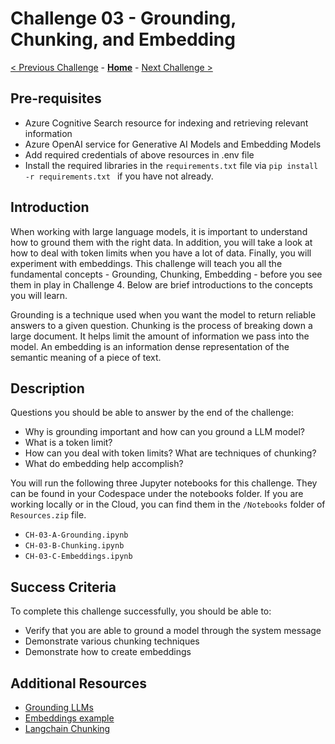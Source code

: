 # Challenge 03 - Grounding, Chunking, and Embedding

[< Previous Challenge](./Challenge-02.md) - **[Home](../README.md)** - [Next Challenge >](./Challenge-04.md)


## Pre-requisites

* Azure Cognitive Search resource for indexing and retrieving relevant information
* Azure OpenAI service for Generative AI Models and Embedding Models
* Add required credentials of above resources in .env file
* Install the required libraries in the `requirements.txt` file via ```pip install -r requirements.txt ``` if you have not already.

## Introduction

When working with large language models, it is important to understand how to ground them with the right data. In addition, you will take a look at how to deal with token limits when you have a lot of data. Finally, you will experiment with embeddings. This challenge will teach you all the fundamental concepts - Grounding, Chunking, Embedding - before you see them in play in Challenge 4. Below are brief introductions to the concepts you will learn.

Grounding is a technique used when you want the model to return reliable answers to a given question.
Chunking is the process of breaking down a large document. It helps limit the amount of information we pass into the model.
An embedding is an information dense representation of the semantic meaning of a piece of text.

## Description

Questions you should be able to answer by the end of the challenge:

- Why is grounding important and how can you ground a LLM model?
- What is a token limit?
- How can you deal with token limits? What are techniques of chunking?
- What do embedding help accomplish?


You will run the following three Jupyter notebooks for this challenge. They can be found in your Codespace under the notebooks folder. If you are working locally or in the Cloud, you can find them in the `/Notebooks` folder of `Resources.zip` file.

* `CH-03-A-Grounding.ipynb`
* `CH-03-B-Chunking.ipynb`
* `CH-03-C-Embeddings.ipynb`
   
## Success Criteria

To complete this challenge successfully, you should be able to:
- Verify that you are able to ground a model through the system message
- Demonstrate various chunking techniques
- Demonstrate how to create embeddings 

## Additional Resources 

* [Grounding LLMs](https://techcommunity.microsoft.com/t5/fasttrack-for-azure/grounding-llms/ba-p/3843857)
* [Embeddings example](https://github.com/openai/openai-cookbook/blob/main/examples/Embedding_Wikipedia_articles_for_search.ipynb)
* [Langchain Chunking](https://js.langchain.com/docs/modules/indexes/text_splitters/examples/recursive_character)
  
